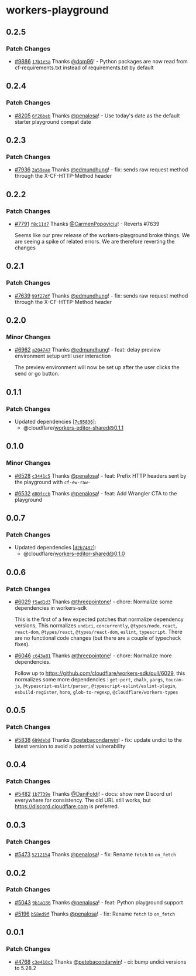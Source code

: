 # workers-playground

## 0.2.5

### Patch Changes

- [#9886](https://github.com/cloudflare/workers-sdk/pull/9886) [`17b1e5a`](https://github.com/cloudflare/workers-sdk/commit/17b1e5af8fe54cf9ad942278d860cd88eb2a2ebd) Thanks [@dom96](https://github.com/dom96)! - Python packages are now read from cf-requirements.txt instead of requirements.txt by default

## 0.2.4

### Patch Changes

- [#8205](https://github.com/cloudflare/workers-sdk/pull/8205) [`6f26beb`](https://github.com/cloudflare/workers-sdk/commit/6f26bebb0d41786cdc10320a0f1558467c563a67) Thanks [@penalosa](https://github.com/penalosa)! - Use today's date as the default starter playground compat date

## 0.2.3

### Patch Changes

- [#7936](https://github.com/cloudflare/workers-sdk/pull/7936) [`2a59eae`](https://github.com/cloudflare/workers-sdk/commit/2a59eaeaf93d92d56cad33d91713d0e49339b1bd) Thanks [@edmundhung](https://github.com/edmundhung)! - fix: sends raw request method through the X-CF-HTTP-Method header

## 0.2.2

### Patch Changes

- [#7791](https://github.com/cloudflare/workers-sdk/pull/7791) [`f8c11d7`](https://github.com/cloudflare/workers-sdk/commit/f8c11d7418c6feeac673c7bad909050f1b56b476) Thanks [@CarmenPopoviciu](https://github.com/CarmenPopoviciu)! - Reverts #7639

  Seems like our prev release of the workers-playground broke things. We are seeing a spike of related errors. We are therefore reverting the changes

## 0.2.1

### Patch Changes

- [#7639](https://github.com/cloudflare/workers-sdk/pull/7639) [`99f27df`](https://github.com/cloudflare/workers-sdk/commit/99f27df059c211428d4cf3cc07bb99c164d22369) Thanks [@edmundhung](https://github.com/edmundhung)! - fix: sends raw request method through the X-CF-HTTP-Method header

## 0.2.0

### Minor Changes

- [#6962](https://github.com/cloudflare/workers-sdk/pull/6962) [`a204747`](https://github.com/cloudflare/workers-sdk/commit/a204747e04afa7592d0cbb5d9fb35d9cd0b2cd49) Thanks [@edmundhung](https://github.com/edmundhung)! - feat: delay preview environment setup until user interaction

  The preview environment will now be set up after the user clicks the send or go button.

## 0.1.1

### Patch Changes

- Updated dependencies [[`7c95836`](https://github.com/cloudflare/workers-sdk/commit/7c9583695c61903838d62023402df3f9fc36f7cb)]:
  - @cloudflare/workers-editor-shared@0.1.1

## 0.1.0

### Minor Changes

- [#6528](https://github.com/cloudflare/workers-sdk/pull/6528) [`c3441c5`](https://github.com/cloudflare/workers-sdk/commit/c3441c544ea664badb34bbbdeda10a3fe6916085) Thanks [@penalosa](https://github.com/penalosa)! - feat: Prefix HTTP headers sent by the playground with `cf-ew-raw-`

- [#6532](https://github.com/cloudflare/workers-sdk/pull/6532) [`d80fccb`](https://github.com/cloudflare/workers-sdk/commit/d80fccbb41aec8e620194479e12d167685124f56) Thanks [@penalosa](https://github.com/penalosa)! - feat: Add Wrangler CTA to the playground

## 0.0.7

### Patch Changes

- Updated dependencies [[`d2b7482`](https://github.com/cloudflare/workers-sdk/commit/d2b7482cb87606b4bfa068fed9204cebc0cb7213)]:
  - @cloudflare/workers-editor-shared@0.1.0

## 0.0.6

### Patch Changes

- [#6029](https://github.com/cloudflare/workers-sdk/pull/6029) [`f5ad1d3`](https://github.com/cloudflare/workers-sdk/commit/f5ad1d3e562ce63b59f6ab136f1cdd703605bca4) Thanks [@threepointone](https://github.com/threepointone)! - chore: Normalize some dependencies in workers-sdk

  This is the first of a few expected patches that normalize dependency versions, This normalizes `undici`, `concurrently`, `@types/node`, `react`, `react-dom`, `@types/react`, `@types/react-dom`, `eslint`, `typescript`. There are no functional code changes (but there are a couple of typecheck fixes).

- [#6046](https://github.com/cloudflare/workers-sdk/pull/6046) [`c643a81`](https://github.com/cloudflare/workers-sdk/commit/c643a8193a3c0739b33d3c0072ae716bc8f1565b) Thanks [@threepointone](https://github.com/threepointone)! - chore: Normalize more dependencies.

  Follow up to https://github.com/cloudflare/workers-sdk/pull/6029, this normalizes some more dependencies : `get-port`, `chalk`, `yargs`, `toucan-js`, `@typescript-eslint/parser`, `@typescript-eslint/eslint-plugin`, `esbuild-register`, `hono`, `glob-to-regexp`, `@cloudflare/workers-types`

## 0.0.5

### Patch Changes

- [#5838](https://github.com/cloudflare/workers-sdk/pull/5838) [`609debd`](https://github.com/cloudflare/workers-sdk/commit/609debdf744569278a050070846e420ffbfac161) Thanks [@petebacondarwin](https://github.com/petebacondarwin)! - fix: update undici to the latest version to avoid a potential vulnerability

## 0.0.4

### Patch Changes

- [#5482](https://github.com/cloudflare/workers-sdk/pull/5482) [`1b7739e`](https://github.com/cloudflare/workers-sdk/commit/1b7739e0af99860aa063f01c0a6e7712ac072fdb) Thanks [@DaniFoldi](https://github.com/DaniFoldi)! - docs: show new Discord url everywhere for consistency. The old URL still works, but https://discord.cloudflare.com is preferred.

## 0.0.3

### Patch Changes

- [#5473](https://github.com/cloudflare/workers-sdk/pull/5473) [`5212154`](https://github.com/cloudflare/workers-sdk/commit/52121544698d1ffb395e0984a63ab5eb91e6f05e) Thanks [@penalosa](https://github.com/penalosa)! - fix: Rename `fetch` to `on_fetch`

## 0.0.2

### Patch Changes

- [#5043](https://github.com/cloudflare/workers-sdk/pull/5043) [`9b1a186`](https://github.com/cloudflare/workers-sdk/commit/9b1a18609753bf0ac87dc4ba3bd3c8d3600c4517) Thanks [@penalosa](https://github.com/penalosa)! - feat: Python playground support

- [#5196](https://github.com/cloudflare/workers-sdk/pull/5196) [`b58ed9f`](https://github.com/cloudflare/workers-sdk/commit/b58ed9f2e7236e0e88f936bbf946f310ca3cf37f) Thanks [@penalosa](https://github.com/penalosa)! - fix: Rename `fetch` to `on_fetch`

## 0.0.1

### Patch Changes

- [#4768](https://github.com/cloudflare/workers-sdk/pull/4768) [`c3e410c2`](https://github.com/cloudflare/workers-sdk/commit/c3e410c2797f5c59b9ea0f63c20feef643366df2) Thanks [@petebacondarwin](https://github.com/petebacondarwin)! - ci: bump undici versions to 5.28.2
